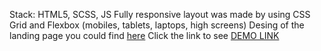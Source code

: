Stack: HTML5, SCSS, JS
Fully responsive layout was made by using CSS Grid and Flexbox (mobiles, tablets, laptops, high screens)
Desing of the landing page you could find [here](https://www.figma.com/file/zIi6yfSpSIV4dnTzwaXSjt/Bakerlab?node-id=0%3A1)
Click the link to see [DEMO LINK](https://yatania.github.io/layout_creativeBakery/)
